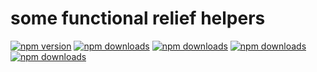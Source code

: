 # some functional relief helpers

[![npm version](https://img.shields.io/npm/v/funktor.svg)](https://www.npmjs.com/package/funktor)
[![npm downloads](https://img.shields.io/npm/dw/funktor.svg)](https://www.npmjs.com/package/funktor)
[![npm downloads](https://img.shields.io/npm/dm/funktor.svg)](https://www.npmjs.com/package/funktor)
[![npm downloads](https://img.shields.io/npm/dy/funktor.svg)](https://www.npmjs.com/package/funktor)
[![npm downloads](https://img.shields.io/npm/dt/funktor.svg)](https://www.npmjs.com/package/funktor)
